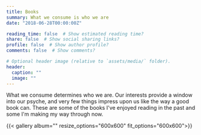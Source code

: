 ```yaml
---
title: Books
summary: What we consume is who we are
date: "2018-06-28T00:00:00Z"

reading_time: false  # Show estimated reading time?
share: false  # Show social sharing links?
profile: false  # Show author profile?
comments: false  # Show comments?

# Optional header image (relative to `assets/media/` folder).
header:
  caption: ""
  image: ""
---
```

What we consume determines who we are. Our interests provide a window into our psyche, and very few things impress upon us like the way a good book can. These are some of the books I've enjoyed reading in the past and some I'm making my way through now. 

{{< gallery album="" resize_options="600x600" fit_options="600x600">}}

